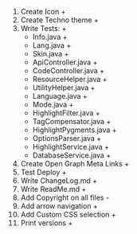 1. Create Icon +
2. Create Techno theme +
3. Write Tests: +
    * Info.java +
    * Lang.java +
    * Skin.java +
    * ApiController.java +
    * CodeController.java +
    * ResourceHelper.java +
    * UtilityHelper.java +
    * Language.java +
    * Mode.java +
    * HighlightFilter.java +
    * TagCompensator.java +
    * HighlightPygments.java +
    * OptionsParser.java +
    * HighlightService.java +
    * DatabaseService.java +
4. Create Open Graph Meta Links +
5. Test Deploy +
6. Write ChangeLog.md +
7. Write ReadMe.md +
8. Add Copyright on all files -
9. Add arrow navigation +
10. Add Custom CSS selection +
11. Print versions +
